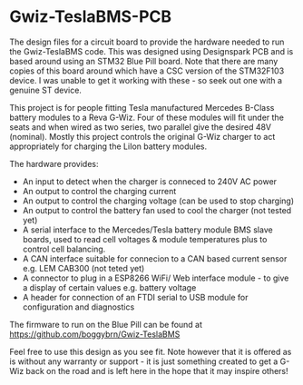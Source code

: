 # Gwiz-TeslaBMS-PCB
The design files for a circuit board to provide the hardware needed to run the Gwiz-TeslaBMS code. This was designed using Designspark PCB and is based around using an STM32 Blue Pill board. Note that there are many copies of this board around which have a CSC version of the STM32F103 device. I was unable to get it working with these - so seek out one with a genuine ST device.

This project is for people fitting Tesla manufactured Mercedes B-Class battery modules to a Reva G-Wiz. Four of these modules will fit under the seats and when wired as two series, two parallel give the desired 48V (nominal). Mostly this project controls the original G-Wiz charger to act appropriately for charging the LiIon battery modules.

The hardware provides:
- An input to detect when the charger is conneced to 240V AC power
- An output to control the charging current
- An output to control the charging voltage (can be used to stop charging)
- An output to control the battery fan used to cool the charger (not tested yet)
- A serial interface to the Mercedes/Tesla battery module BMS slave boards, used to read cell voltages & module temperatures plus to control cell balancing.
- A CAN interface suitable for connecion to a CAN based current sensor e.g. LEM CAB300 (not teted yet)
- A connector to plug in a ESP8266 WiFi/ Web interface module - to give a display of certain values e.g. battery voltage
- A header for connection of an FTDI serial to USB module for configuration and diagnostics

The firmware to run on the Blue Pill can be found at https://github.com/boggybrn/Gwiz-TeslaBMS 

Feel free to use this design as you see fit. Note however that it is offered as is without any warranty or support - it is just something created to get a G-Wiz back on the road and is left here in the hope that it may inspire others!